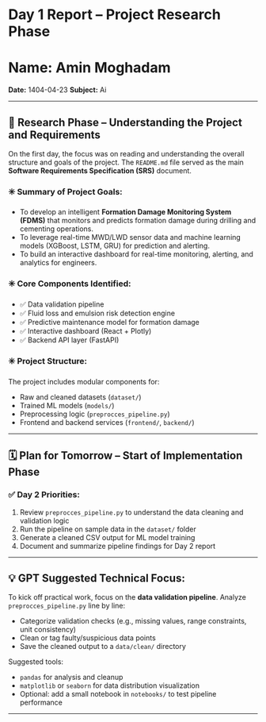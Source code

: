 #  Day 1 Report – Project Research Phase
# Name: Amin Moghadam
**Date:** 1404-04-23
**Subject:** Ai 

---

## 🧠 Research Phase – Understanding the Project and Requirements

On the first day, the focus was on reading and understanding the overall structure and goals of the project. The `README.md` file served as the main **Software Requirements Specification (SRS)** document.

### ✳️ Summary of Project Goals:
- To develop an intelligent **Formation Damage Monitoring System (FDMS)** that monitors and predicts formation damage during drilling and cementing operations.
- To leverage real-time MWD/LWD sensor data and machine learning models (XGBoost, LSTM, GRU) for prediction and alerting.
- To build an interactive dashboard for real-time monitoring, alerting, and analytics for engineers.

### ✳️ Core Components Identified:
- ✅ Data validation pipeline
- ✅ Fluid loss and emulsion risk detection engine
- ✅ Predictive maintenance model for formation damage
- ✅ Interactive dashboard (React + Plotly)
- ✅ Backend API layer (FastAPI)

### ✳️ Project Structure:
The project includes modular components for:
- Raw and cleaned datasets (`dataset/`)
- Trained ML models (`models/`)
- Preprocessing logic (`preprocces_pipeline.py`)
- Frontend and backend services (`frontend/`, `backend/`)

---

## 🗓️ Plan for Tomorrow – Start of Implementation Phase

### ✅ Day 2 Priorities:
1. Review `preprocces_pipeline.py` to understand the data cleaning and validation logic
2. Run the pipeline on sample data in the `dataset/` folder
3. Generate a cleaned CSV output for ML model training
4. Document and summarize pipeline findings for Day 2 report

---

## 💡 GPT Suggested Technical Focus:
To kick off practical work, focus on the **data validation pipeline**. Analyze `preprocces_pipeline.py` line by line:
- Categorize validation checks (e.g., missing values, range constraints, unit consistency)
- Clean or tag faulty/suspicious data points
- Save the cleaned output to a `data/clean/` directory

Suggested tools:
- `pandas` for analysis and cleanup
- `matplotlib` or `seaborn` for data distribution visualization
- Optional: add a small notebook in `notebooks/` to test pipeline performance

---
